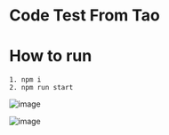 # Code Test From Tao

# How to run
```
1. npm i
2. npm run start
```

![image](https://user-images.githubusercontent.com/67636157/210816959-cf4c66d3-6b21-4737-afdc-501b4f79571b.png)

![image](https://user-images.githubusercontent.com/67636157/210917786-eb1603a7-8bba-4f1a-9858-65e261f97cbd.png)
